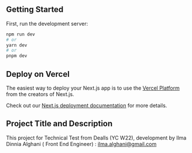
## Getting Started

First, run the development server:

```bash
npm run dev
# or
yarn dev
# or
pnpm dev
```


## Deploy on Vercel

The easiest way to deploy your Next.js app is to use the [Vercel Platform](https://vercel.com/new?utm_medium=default-template&filter=next.js&utm_source=create-next-app&utm_campaign=create-next-app-readme) from the creators of Next.js.

Check out our [Next.js deployment documentation](https://nextjs.org/docs/deployment) for more details.

## Project Title and Description

This project for Technical Test from Dealls (YC W22), development by Ilma Dinnia Alghani ( Front End Engineer) : ilma.alghani@gmail.com